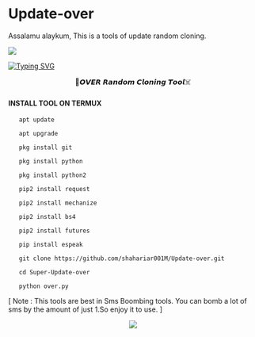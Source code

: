 # Update-over
Assalamu alaykum,  This is a tools of update random cloning.

<img src ="https://e.top4top.io/p_2643epl9g0.gif">

[![Typing SVG](https://readme-typing-svg.demolab.com?font=Fira+Code&pause=1000&color=611FF7&width=435&lines=Assalamu+Alaykum%F0%9F%8C%BA;𝙊𝙑𝙀𝙍+𝙍𝙖𝙣𝙙𝙤𝙢+𝘾𝙡𝙤𝙣𝙞𝙣𝙜+𝙏𝙤𝙤𝙡+ðŸ’€%F0%9F%92%9A;Follow+My+GitHub+and+Facebook+Profile%F0%9F%A5%B0;Thank+You+Everyone%E2%9D%A4%EF%B8%8F)](https://git.io/typing-svg)

<p align="center">
🤩𝙊𝙑𝙀𝙍 𝙍𝙖𝙣𝙙𝙤𝙢 𝘾𝙡𝙤𝙣𝙞𝙣𝙜 𝙏𝙤𝙤𝙡☠️

</p>
  
#### INSTALL TOOL ON TERMUX

       apt update

       apt upgrade

       pkg install git

       pkg install python

       pkg install python2

       pip2 install request

       pip2 install mechanize

       pip2 install bs4

       pip2 install futures

       pip install espeak

       git clone https://github.com/shahariar001M/Update-over.git

       cd Super-Update-over

       python over.py

[ Note : This tools are best in Sms Boombing tools. You can bomb a lot of sms by the amount of just 1.So enjoy it to use. ]

<p align="center"><img src="https://j.top4top.io/p_26529m4r70.jpg">

